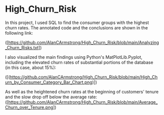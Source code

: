 # High_Churn_Risk

In this project, I used SQL to find the consumer groups with the highest churn rates.
The annotated code and the conclusions are shown in the following link:

([https://github.com/AlanCArmstrong/High_Churn_Risk/blob/main/Analyzing_Churn_Risks.txt])

I also visualized the main findings using Python's MatPlotLib.Pyplot, including the elevated churn rates of substantial portions of the database (in this case, about 15%):

([(https://github.com/AlanCArmstrong/High_Churn_Risk/blob/main/High_Churn_by_Consumer_Category_Bar_Chart.png)])

As well as the heightened churn rates at the beginning of customers' tenure and the slow drop off below the average rate:  
([https://github.com/AlanCArmstrong/High_Churn_Risk/blob/main/Average_Churn_over_Tenure.png])
